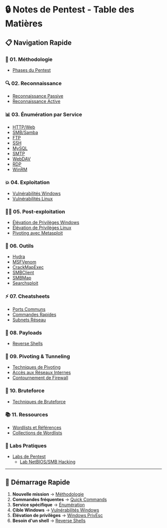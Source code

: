 # 🔒 Notes de Pentest - Table des Matières

## 📋 Navigation Rapide

### 🎯 01. Méthodologie
- [Phases du Pentest](01-methodology/pentest-phases.md)

### 🔍 02. Reconnaissance
- [Reconnaissance Passive](02-reconnaissance/passive-recon.md)
- [Reconnaissance Active](02-reconnaissance/active-recon.md)

### 📊 03. Énumération par Service
- [HTTP/Web](03-enumeration/http-web.md)
- [SMB/Samba](03-enumeration/smb-samba.md)
- [FTP](03-enumeration/ftp.md)
- [SSH](03-enumeration/ssh.md)
- [MySQL](03-enumeration/mysql.md)
- [SMTP](03-enumeration/smtp.md)
- [WebDAV](03-enumeration/webdav.md)
- [RDP](03-enumeration/rdp.md)
- [WinRM](03-enumeration/winrm.md)

### 💥 04. Exploitation
- [Vulnérabilités Windows](04-exploitation/windows-vulns.md)
- [Vulnérabilités Linux](04-exploitation/linux-vulns.md)

### 🏴‍☠️ 05. Post-exploitation
- [Élévation de Privilèges Windows](05-post-exploitation/windows-privesc.md)
- [Élévation de Privilèges Linux](05-post-exploitation/linux-privesc.md)
- [Pivoting avec Metasploit](05-post-exploitation/pivoting-metasploit.md)

### 🔨 06. Outils
- [Hydra](06-tools/hydra.md)
- [MSFVenom](06-tools/msfvenom.md)
- [CrackMapExec](06-tools/crackmapexec.md)
- [SMBClient](06-tools/smbclient.md)
- [SMBMap](06-tools/smbmap.md)
- [Searchsploit](06-tools/searchsploit.md)

### ⚡ 07. Cheatsheets
- [Ports Communs](07-cheatsheets/common-ports.md)
- [Commandes Rapides](07-cheatsheets/quick-commands.md)
- [Subnets Réseau](07-cheatsheets/network-subnets.md)

### 🐚 08. Payloads
- [Reverse Shells](08-payloads/reverse-shells.md)

### 🔄 09. Pivoting & Tunneling
- [Techniques de Pivoting](09-pivoting/README.md)
- [Accès aux Réseaux Internes](09-pivoting/network-access.md)
- [Contournement de Firewall](09-pivoting/firewall-bypass.md)

### 🔨 10. Bruteforce
- [Techniques de Bruteforce](10-bruteforce/README.md)

### 📚 11. Ressources
- [Wordlists et Références](11-resources/README.md)
- [Collections de Wordlists](11-resources/wordlists.md)

### 🧪 Labs Pratiques
- [Labs de Pentest](lab/README.md)
  - [Lab NetBIOS/SMB Hacking](lab/netbios-smb-lab.md)

---

## 🚀 Démarrage Rapide
1. **Nouvelle mission** → [Méthodologie](01-methodology/pentest-phases.md)
2. **Commandes fréquentes** → [Quick Commands](07-cheatsheets/quick-commands.md)
3. **Service spécifique** → [Énumération](03-enumeration/)
4. **Cible Windows** → [Vulnérabilités Windows](04-exploitation/windows-vulns.md)
5. **Élévation de privilèges** → [Windows PrivEsc](05-post-exploitation/windows-privesc.md)
6. **Besoin d'un shell** → [Reverse Shells](08-payloads/reverse-shells.md)